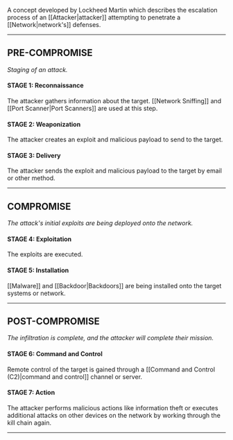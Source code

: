 A concept developed by Lockheed Martin which describes the escalation process of an [[Attacker|attacker]] attempting to penetrate a [[Network|network's]] defenses.

****
## PRE-COMPROMISE
*Staging of an attack.*
#### STAGE 1: Reconnaissance

The attacker gathers information about the target. [[Network Sniffing]] and [[Port Scanner|Port Scanners]] are used at this step.

#### STAGE 2: Weaponization

The attacker creates an exploit and malicious payload to send to the target.

#### STAGE 3: Delivery

The attacker sends the exploit and malicious payload to the target by email or other method.

****
## COMPROMISE
*The attack's initial exploits are being deployed onto the network.*

#### STAGE 4: Exploitation

The exploits are executed.

#### STAGE 5: Installation

[[Malware]] and [[Backdoor|Backdoors]] are being installed onto the target systems or network.

****
## POST-COMPROMISE
*The infiltration is complete, and the attacker will complete their mission.*

#### STAGE 6: Command and Control

Remote control of the target is gained through a [[Command and Control (C2)|command and control]] channel or server.

#### STAGE 7: Action

The attacker performs malicious actions like information theft or executes additional attacks on other devices on the network by working through the kill chain again.

****